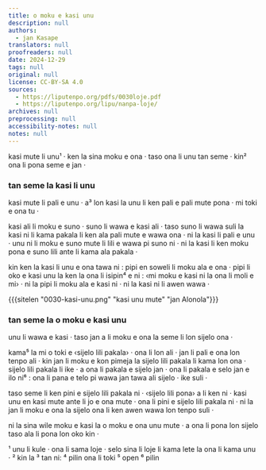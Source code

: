 ```yaml
---
title: o moku e kasi unu
description: null
authors:
  - jan Kasape
translators: null
proofreaders: null
date: 2024-12-29
tags: null
original: null
license: CC-BY-SA 4.0
sources:
  - https://liputenpo.org/pdfs/0030loje.pdf
  - https://liputenpo.org/lipu/nanpa-loje/
archives: null
preprocessing: null
accessibility-notes: null
notes: null
---
```


kasi mute li unu¹ · ken la sina moku e ona · taso ona li unu tan seme · kin² ona li pona seme e jan ·

### tan seme la kasi li unu
kasi mute li pali e unu · a³ lon kasi la unu li ken pali e pali mute pona · mi toki e ona tu ·

kasi ali li moku e suno · suno li wawa e kasi ali · taso suno li wawa suli la kasi ni li kama pakala li ken ala pali mute e wawa ona · ni la kasi li pali e unu · unu ni li moku e suno mute li lili e wawa pi suno ni · ni la kasi li ken moku pona e suno lili ante li kama ala pakala ·

kin ken la kasi li unu e ona tawa ni : pipi en soweli li moku ala e ona · pipi li oko e kasi unu la ken la ona li isipin⁴ e ni : ‹mi moku e kasi ni la ona li moli e mi› · ni la pipi li moku ala e kasi ni · ni la kasi ni li awen wawa ·

{{{sitelen "0030-kasi-unu.png" "kasi unu mute" "jan Alonola"}}}

### tan seme la o moku e kasi unu
unu li wawa e kasi · taso jan a li moku e ona la seme li lon sijelo ona ·

kama⁵ la mi o toki e ‹sijelo lili pakala› · ona li lon ali · jan li pali e ona lon tenpo ali · kin jan li moku e kon pimeja la sijelo lili pakala li kama lon ona · sijelo lili pakala li ike · a ona li pakala e sijelo jan · ona li pakala e selo jan e ilo ni⁶ : ona li pana e telo pi wawa jan tawa ali sijelo · ike suli ·

taso seme li ken pini e sijelo lili pakala ni · ‹sijelo lili pona› a li ken ni · kasi unu en kasi mute ante li jo e ona mute · ona li pini e sijelo lili pakala ni · ni la jan li moku e ona la sijelo ona li ken awen wawa lon tenpo suli ·

ni la sina wile moku e kasi la o moku e ona unu mute · a ona li pona lon sijelo taso ala li pona lon oko kin ·

¹ unu li kule · ona li sama loje · selo sina li loje li kama lete la ona li kama unu ·
² kin la
³ tan ni:
⁴ pilin ona li toki
⁵ open
⁶ pilin

